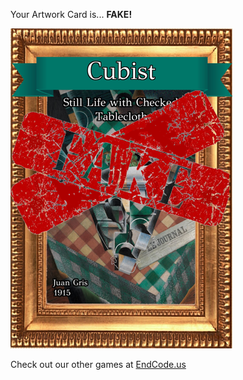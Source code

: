 Your Artwork Card is... 
  **FAKE!**
 
 ![alt text](ArtworStill_Life_with_Checked_Tablecloth_Fake[face,1].png?raw=true "Artwork Card")  
 
 
 
 
 
 Check out our other games at [EndCode.us](https://endcode.us/)